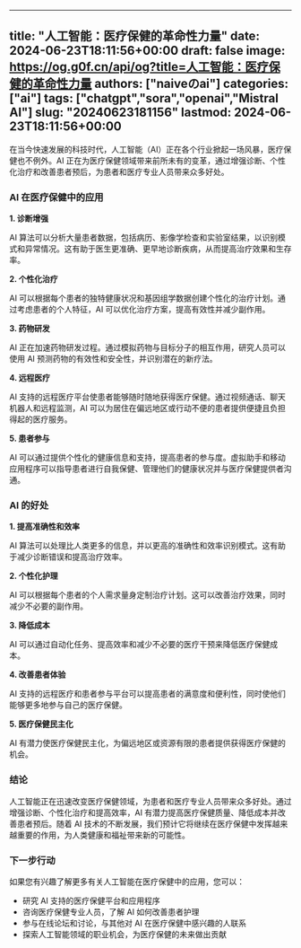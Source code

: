 
---
title: "人工智能：医疗保健的革命性力量"
date: 2024-06-23T18:11:56+00:00
draft: false
image: https://og.g0f.cn/api/og?title=人工智能：医疗保健的革命性力量
authors: ["naiveのai"]
categories: ["ai"]
tags: ["chatgpt","sora","openai","Mistral AI"]
slug: "20240623181156"
lastmod: 2024-06-23T18:11:56+00:00
---
在当今快速发展的科技时代，人工智能（AI）正在各个行业掀起一场风暴，医疗保健也不例外。AI 正在为医疗保健领域带来前所未有的变革，通过增强诊断、个性化治疗和改善患者预后，为患者和医疗专业人员带来众多好处。

### AI 在医疗保健中的应用

**1. 诊断增强**

AI 算法可以分析大量患者数据，包括病历、影像学检查和实验室结果，以识别模式和异常情况。这有助于医生更准确、更早地诊断疾病，从而提高治疗效果和生存率。

**2. 个性化治疗**

AI 可以根据每个患者的独特健康状况和基因组学数据创建个性化的治疗计划。通过考虑患者的个人特征，AI 可以优化治疗方案，提高有效性并减少副作用。

**3. 药物研发**

AI 正在加速药物研发过程。通过模拟药物与目标分子的相互作用，研究人员可以使用 AI 预测药物的有效性和安全性，并识别潜在的新疗法。

**4. 远程医疗**

AI 支持的远程医疗平台使患者能够随时随地获得医疗保健。通过视频通话、聊天机器人和远程监测，AI 可以为居住在偏远地区或行动不便的患者提供便捷且负担得起的医疗服务。

**5. 患者参与**

AI 可以通过提供个性化的健康信息和支持，提高患者的参与度。虚拟助手和移动应用程序可以指导患者进行自我保健、管理他们的健康状况并与医疗保健提供者沟通。

### AI 的好处

**1. 提高准确性和效率**

AI 算法可以处理比人类更多的信息，并以更高的准确性和效率识别模式。这有助于减少诊断错误和提高治疗效率。

**2. 个性化护理**

AI 可以根据每个患者的个人需求量身定制治疗计划。这可以改善治疗效果，同时减少不必要的副作用。

**3. 降低成本**

AI 可以通过自动化任务、提高效率和减少不必要的医疗干预来降低医疗保健成本。

**4. 改善患者体验**

AI 支持的远程医疗和患者参与平台可以提高患者的满意度和便利性，同时使他们能够更多地参与自己的医疗保健。

**5. 医疗保健民主化**

AI 有潜力使医疗保健民主化，为偏远地区或资源有限的患者提供获得医疗保健的机会。

### 结论

人工智能正在迅速改变医疗保健领域，为患者和医疗专业人员带来众多好处。通过增强诊断、个性化治疗和提高效率，AI 有潜力提高医疗保健质量、降低成本并改善患者预后。随着 AI 技术的不断发展，我们预计它将继续在医疗保健中发挥越来越重要的作用，为人类健康和福祉带来新的可能性。

### 下一步行动

如果您有兴趣了解更多有关人工智能在医疗保健中的应用，您可以：

* 研究 AI 支持的医疗保健平台和应用程序
* 咨询医疗保健专业人员，了解 AI 如何改善患者护理
* 参与在线论坛和讨论，与其他对 AI 在医疗保健中感兴趣的人联系
* 探索人工智能领域的职业机会，为医疗保健的未来做出贡献